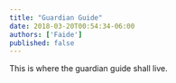 ```yaml
---
title: "Guardian Guide"
date: 2018-03-20T00:54:34-06:00
authors: ['Faide']
published: false
---
```


This is where the guardian guide shall live.

